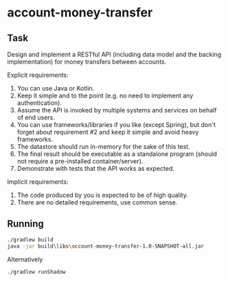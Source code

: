 # account-money-transfer

## Task
Design and implement a RESTful API (including data model and the backing implementation) for
money transfers between accounts.

Explicit requirements:
1. You can use Java or Kotlin.
2. Keep it simple and to the point (e.g. no need to implement any authentication).
3. Assume the API is invoked by multiple systems and services on behalf of end users.
4. You can use frameworks/libraries if you like (except Spring), but don't forget about
requirement #2 and keep it simple and avoid heavy frameworks.
5. The datastore should run in-memory for the sake of this test.
6. The final result should be executable as a standalone program (should not require a
pre-installed container/server).
7. Demonstrate with tests that the API works as expected.

Implicit requirements:
1. The code produced by you is expected to be of high quality.
2. There are no detailed requirements, use common sense.

## Running
```bash
./gradlew build
java -jar build\libs\account-money-transfer-1.0-SNAPSHOT-all.jar
```

Alternatively
```bash
./gradlew runShadow
```
